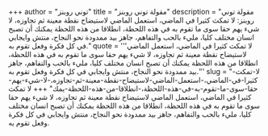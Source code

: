 +++
author = "توني روبنز"
title = "مقولة توني روبنز"
description = "مقولة توني روبنز: لا تمكث كثيرا في الماضي، استعمل الماضي لاستيضاح نقطة معينة ثم تجاوزه، لا شيء يهم حقا سوى ما تقوم به في هذه اللحظة، انطلاقا من هذه اللحظة يمكنك أن تصبح انسان مختلف كليا، مليء بالحب والتفاهم، جاهز بيد ممدودة نحو النجاح، منتش وايجابي في كل فكرة وفعل تقوم به."
quote = '''لا تمكث كثيرا في الماضي، استعمل الماضي لاستيضاح نقطة معينة ثم تجاوزه، لا شيء يهم حقا سوى ما تقوم به في هذه اللحظة، انطلاقا من هذه اللحظة يمكنك أن تصبح انسان مختلف كليا، مليء بالحب والتفاهم، جاهز بيد ممدودة نحو النجاح، منتش وايجابي في كل فكرة وفعل تقوم به.'''
slug = "لا-تمكث-كثيرا-في-الماضي،-استعمل-الماضي-لاستيضاح-نقطة-معينة-ثم-تجاوزه،-لا-شيء-يهم-حقا-سوى-ما-تقوم-به-في-هذه-اللحظة،-انطلاقا-من-هذه-اللحظة-يمك"
+++
لا تمكث كثيرا في الماضي، استعمل الماضي لاستيضاح نقطة معينة ثم تجاوزه، لا شيء يهم حقا سوى ما تقوم به في هذه اللحظة، انطلاقا من هذه اللحظة يمكنك أن تصبح انسان مختلف كليا، مليء بالحب والتفاهم، جاهز بيد ممدودة نحو النجاح، منتش وايجابي في كل فكرة وفعل تقوم به.
